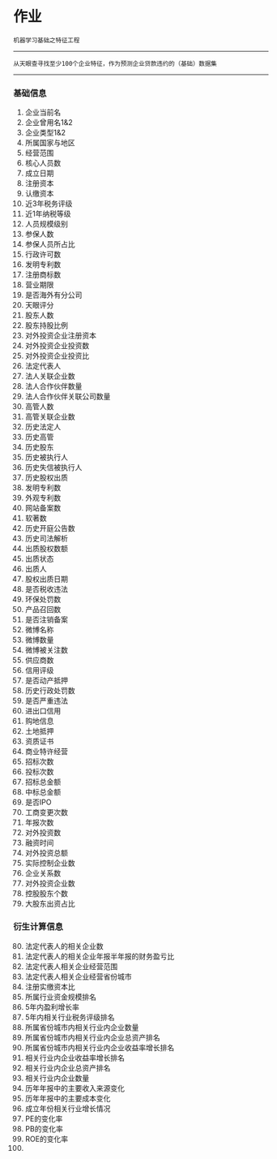 作业
===
    机器学习基础之特征工程
------
    从天眼查寻找至少100个企业特征，作为预测企业贷款违约的（基础）数据集
***
### 基础信息
1. 企业当前名
2. 企业曾用名1&2
3. 企业类型1&2
4. 所属国家与地区
5. 经营范围
6. 核心人员数
7. 成立日期
8. 注册资本
9. 认缴资本
10. 近3年税务评级
11. 近1年纳税等级
12. 人员规模级别
13. 参保人数
14. 参保人员所占比
15. 行政许可数
16. 发明专利数
17. 注册商标数
18. 营业期限
19. 是否海外有分公司
20. 天眼评分
21. 股东人数
22. 股东持股比例
23. 对外投资企业注册资本
24. 对外投资企业投资数
25. 对外投资企业投资比
26. 法定代表人
27. 法人关联企业数
28. 法人合作伙伴数量
29. 法人合作伙伴关联公司数量
30. 高管人数
31. 高管关联企业数
32. 历史法定人
33. 历史高管
34. 历史股东
35. 历史被执行人
36. 历史失信被执行人
37. 历史股权出质
38. 发明专利数
39. 外观专利数
40. 网站备案数
41. 软著数
42. 历史开庭公告数
43. 历史司法解析
44. 出质股权数额
45. 出质状态
46. 出质人
47. 股权出质日期
48. 是否税收违法
49. 环保处罚数
50. 产品召回数
51. 是否注销备案
52. 微博名称
53. 微博数量
54. 微博被关注数
55. 供应商数
56. 信用评级
57. 是否动产抵押
58. 历史行政处罚数
59. 是否严重违法
60. 进出口信用
61. 购地信息
62. 土地抵押
63. 资质证书
64. 商业特许经营
65. 招标次数
66. 投标次数
67. 招标总金额
68. 中标总金额
69. 是否IPO
70. 工商变更次数
71. 年报次数
72. 对外投资数
73. 融资时间
74. 对外投资总额
75. 实际控制企业数
76. 企业关系数
77. 对外投资企业数
78. 控股股东个数
79. 大股东出资占比

### 衍生计算信息
80. 法定代表人的相关企业数
81. 法定代表人的相关企业年报半年报的财务盈亏比
82. 法定代表人相关企业经营范围
83. 法定代表人相关企业经营省份城市
84. 注册实缴资本比
85. 所属行业资金规模排名
86. 5年内盈利增长率
87. 5年内相关行业税务评级排名
88. 所属省份城市内相关行业内企业数量
89. 所属省份城市内相关行业内企业总资产排名
90. 所属省份城市内相关行业内企业收益率增长排名
91. 相关行业内企业收益率增长排名
92. 相关行业内企业总资产排名
93. 相关行业内企业数量
94. 历年年报中的主要收入来源变化
95. 历年年报中的主要成本变化
96. 成立年份相关行业增长情况
97. PE的变化率
98. PB的变化率
99. ROE的变化率
100. 
